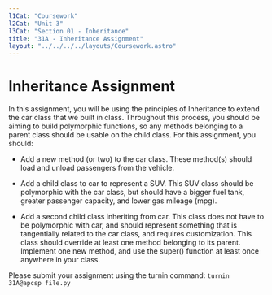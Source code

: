 ```yaml
---
l1Cat: "Coursework"
l2Cat: "Unit 3"
l3Cat: "Section 01 - Inheritance"
title: "31A - Inheritance Assignment"
layout: "../../../../layouts/Coursework.astro"
---
```


# Inheritance Assignment

In this assignment, you will be using the principles of Inheritance to extend the car class that we built in class. Throughout this process, you should be aiming to build polymorphic functions, so any methods belonging to a parent class should be usable on the child class. For this assignment, you should:

- Add a new method (or two) to the car class. These method(s) should load and unload passengers from the vehicle.

- Add a child class to car to represent a SUV. This SUV class should be polymorphic with the car class, but should have a bigger fuel tank, greater passenger capacity, and lower gas mileage (mpg).

- Add a second child class inheriting from car. This class does not have to be polymorphic with car, and should represent something that is tangentially related to the car class, and requires customization. This class should override at least one method belonging to its parent. Implement one new method, and use the super() function at least once anywhere in your class.  
  
Please submit your assignment using the turnin command: `turnin 31A@apcsp file.py` 

